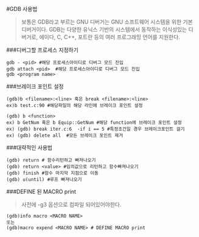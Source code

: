 #GDB 사용법
>보통은 GDB라고 부르는 GNU 디버거는 GNU 소프트웨어 시스템을 위한 기본 디버거이다. GDB는 다양한 유닉스 기반의 시스템에서 동작하는 이식성있는 디버거로, 에이다, C, C++, 포트란 등의 여러 프로그래밍 언어를 지원한다.

###디버그할 프로세스 지정하기
```shell
gdb - <pid> #해당 프로세스아이디로 디버그 모드 진입
gdb attach <pid>  #해당 프로세스아이디로 디버그 모드 진입
gdb <program name>
```

###브레이크 포인트 설정
```shell
(gdb)b <filename>:<line> 혹은 break <filename>:<line>
ex)b test.c:90 #해당파일의 해당 라인에 브레이크 포인트 설정

(gdb) b <function>
ex) b GetNum 혹은 b Equip::GetNum #해당 function에 브레이크 포인트 설정
ex) (gdb) break iter.c:6  -if i == 5 #특정조건일 경우 브레이크포인트 걸기 
ex) (gdb) delete all  #모든 브레이크 포인트 제거
```

###대략적인 사용법
```shell
(gdb) return # 함수리턴하고 빠져나오기
(gdb) return <value> #임의값으로 리턴하고 함수빠져나오기
(gdb) finish #함수 마지막 지점으로 이동
(gdb) u(until) #루프 빠져나오기
```

###DEFINE 된 MACRO print
> 사전에 -g3 옵션으로 컴파일 되어있어야한다.
```shell
(gdb)info macro <MACRO NAME> 
또는
(gdb)macro expend <MACRO NAME> # DEFINE MACRO print
```